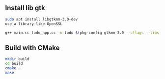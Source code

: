 ## Install lib gtk 
```sh
sudo apt install libgtkmm-3.0-dev
use a library like OpenSSL

g++ main.cc todo_app.cc -o todo $(pkg-config gtkmm-3.0 --cflags --libs)

```
## Build with CMake

```sh
mkdir build
cd build
cmake ..
make
```
